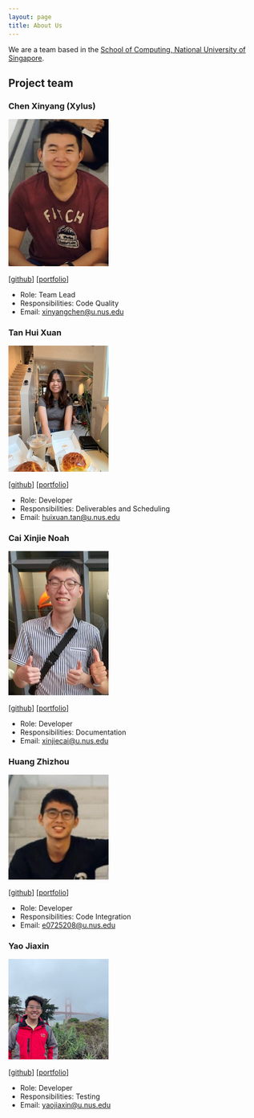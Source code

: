 ```yaml
---
layout: page
title: About Us
---
```


We are a team based in the [School of Computing, National University of Singapore](http://www.comp.nus.edu.sg).

## Project team

### Chen Xinyang (Xylus)

<img src="images/xyluschen.png" width="200px">

[[github](https://github.com/xyluschen)]
[[portfolio](team/xyluschen.md)]

* Role: Team Lead
* Responsibilities: Code Quality
* Email: xinyangchen@u.nus.edu

### Tan Hui Xuan

<img src="images/huixuant.png" width="200px">

[[github](http://github.com/huixuant)]
[[portfolio](team/huixuant.md)]

* Role: Developer
* Responsibilities: Deliverables and Scheduling
* Email: huixuan.tan@u.nus.edu

### Cai Xinjie Noah

<img src="images/noahxinjie.png" width="200px">

[[github](http://github.com/noahxinjie)]
[[portfolio](team/noahxinjie.md)]

* Role: Developer
* Responsibilities: Documentation
* Email: xinjiecai@u.nus.edu

### Huang Zhizhou

<img src="images/huangzz125.png" width="200px">

[[github](http://github.com/huangzz125)]
[[portfolio](team/huangzz125.md)]

* Role: Developer
* Responsibilities: Code Integration
* Email: e0725208@u.nus.edu

### Yao Jiaxin

<img src="images/yaojiax.png" width="200px">

[[github](http://github.com/yaojiax)]
[[portfolio](team/yaojiax.md)]

* Role: Developer
* Responsibilities: Testing
* Email: yaojiaxin@u.nus.edu
